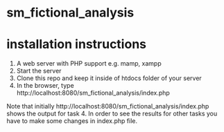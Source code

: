 # sm_fictional_analysis

# installation instructions
1. A web server with PHP support e.g. mamp, xampp <br />
2. Start the server <br />
3. Clone this repo and keep it inside of htdocs folder of your server <br />
4. In the browser, type http://localhost:8080/sm_fictional_analysis/index.php <br />

Note that initially http://localhost:8080/sm_fictional_analysis/index.php shows the output for task 4. In order to see the results for other tasks you have to make some changes in index.php file.
